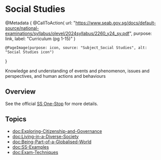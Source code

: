 # Social Studies

@Metadata {
    @CallToAction(
        url: "https://www.seab.gov.sg/docs/default-source/national-examinations/syllabus/olevel/2024syllabus/2260_y24_sy.pdf",
        purpose: link,
        label: "Curriculum (pg 1-15)"
    )

    @PageImage(purpose: icon, source: "Subject_Social Studies", alt: "Social Studies icon")
}

Knowledge and understanding of events and phenomenon, issues and perspectives, and human actions and behaviours

## Overview

See the official [SS One-Stop](https://sites.google.com/sst.edu.sg/ss-one-stop-s4-2024/home) for more details.

## Topics
- <doc:Exploring-Citizenship-and-Governance>
- <doc:Living-in-a-Diverse-Society>
- <doc:Being-Part-of-a-Globalised-World>
- <doc:SS-Examples>
- <doc:Exam-Techniques>